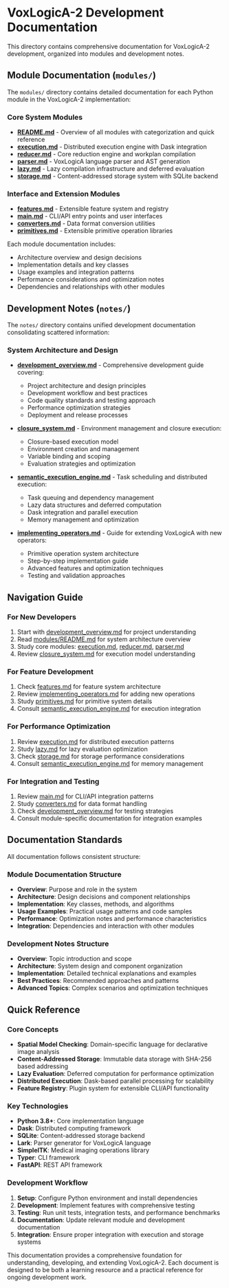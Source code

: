# VoxLogicA-2 Development Documentation

This directory contains comprehensive documentation for VoxLogicA-2 development, organized into modules and development notes.

## Module Documentation (`modules/`)

The `modules/` directory contains detailed documentation for each Python module in the VoxLogicA-2 implementation:

### Core System Modules

- **[README.md](modules/README.md)** - Overview of all modules with categorization and quick reference
- **[execution.md](modules/execution.md)** - Distributed execution engine with Dask integration
- **[reducer.md](modules/reducer.md)** - Core reduction engine and workplan compilation  
- **[parser.md](modules/parser.md)** - VoxLogicA language parser and AST generation
- **[lazy.md](modules/lazy.md)** - Lazy compilation infrastructure and deferred evaluation
- **[storage.md](modules/storage.md)** - Content-addressed storage system with SQLite backend

### Interface and Extension Modules

- **[features.md](modules/features.md)** - Extensible feature system and registry
- **[main.md](modules/main.md)** - CLI/API entry points and user interfaces
- **[converters.md](modules/converters.md)** - Data format conversion utilities
- **[primitives.md](modules/primitives.md)** - Extensible primitive operation libraries

Each module documentation includes:
- Architecture overview and design decisions
- Implementation details and key classes
- Usage examples and integration patterns  
- Performance considerations and optimization notes
- Dependencies and relationships with other modules

## Development Notes (`notes/`)

The `notes/` directory contains unified development documentation consolidating scattered information:

### System Architecture and Design

- **[development_overview.md](notes/development_overview.md)** - Comprehensive development guide covering:
  - Project architecture and design principles
  - Development workflow and best practices
  - Code quality standards and testing approach
  - Performance optimization strategies
  - Deployment and release processes

- **[closure_system.md](notes/closure_system.md)** - Environment management and closure execution:
  - Closure-based execution model
  - Environment creation and management
  - Variable binding and scoping
  - Evaluation strategies and optimization

- **[semantic_execution_engine.md](notes/semantic_execution_engine.md)** - Task scheduling and distributed execution:
  - Task queuing and dependency management
  - Lazy data structures and deferred computation
  - Dask integration and parallel execution
  - Memory management and optimization

- **[implementing_operators.md](notes/implementing_operators.md)** - Guide for extending VoxLogicA with new operators:
  - Primitive operation system architecture
  - Step-by-step implementation guide
  - Advanced features and optimization techniques
  - Testing and validation approaches

## Navigation Guide

### For New Developers

1. Start with [development_overview.md](notes/development_overview.md) for project understanding
2. Read [modules/README.md](modules/README.md) for system architecture overview
3. Study core modules: [execution.md](modules/execution.md), [reducer.md](modules/reducer.md), [parser.md](modules/parser.md)
4. Review [closure_system.md](notes/closure_system.md) for execution model understanding

### For Feature Development

1. Check [features.md](modules/features.md) for feature system architecture
2. Review [implementing_operators.md](notes/implementing_operators.md) for adding new operations
3. Study [primitives.md](modules/primitives.md) for primitive system details
4. Consult [semantic_execution_engine.md](notes/semantic_execution_engine.md) for execution integration

### For Performance Optimization

1. Review [execution.md](modules/execution.md) for distributed execution patterns
2. Study [lazy.md](modules/lazy.md) for lazy evaluation optimization
3. Check [storage.md](modules/storage.md) for storage performance considerations
4. Consult [semantic_execution_engine.md](notes/semantic_execution_engine.md) for memory management

### For Integration and Testing

1. Review [main.md](modules/main.md) for CLI/API integration patterns
2. Study [converters.md](modules/converters.md) for data format handling
3. Check [development_overview.md](notes/development_overview.md) for testing strategies
4. Consult module-specific documentation for integration examples

## Documentation Standards

All documentation follows consistent structure:

### Module Documentation Structure
- **Overview**: Purpose and role in the system
- **Architecture**: Design decisions and component relationships
- **Implementation**: Key classes, methods, and algorithms
- **Usage Examples**: Practical usage patterns and code samples
- **Performance**: Optimization notes and performance characteristics
- **Integration**: Dependencies and interaction with other modules

### Development Notes Structure
- **Overview**: Topic introduction and scope
- **Architecture**: System design and component organization
- **Implementation**: Detailed technical explanations and examples
- **Best Practices**: Recommended approaches and patterns
- **Advanced Topics**: Complex scenarios and optimization techniques

## Quick Reference

### Core Concepts
- **Spatial Model Checking**: Domain-specific language for declarative image analysis
- **Content-Addressed Storage**: Immutable data storage with SHA-256 based addressing
- **Lazy Evaluation**: Deferred computation for performance optimization
- **Distributed Execution**: Dask-based parallel processing for scalability
- **Feature Registry**: Plugin system for extensible CLI/API functionality

### Key Technologies
- **Python 3.8+**: Core implementation language
- **Dask**: Distributed computing framework
- **SQLite**: Content-addressed storage backend
- **Lark**: Parser generator for VoxLogicA language
- **SimpleITK**: Medical imaging operations library
- **Typer**: CLI framework
- **FastAPI**: REST API framework

### Development Workflow
1. **Setup**: Configure Python environment and install dependencies
2. **Development**: Implement features with comprehensive testing
3. **Testing**: Run unit tests, integration tests, and performance benchmarks
4. **Documentation**: Update relevant module and development documentation
5. **Integration**: Ensure proper integration with execution and storage systems

This documentation provides a comprehensive foundation for understanding, developing, and extending VoxLogicA-2. Each document is designed to be both a learning resource and a practical reference for ongoing development work.
